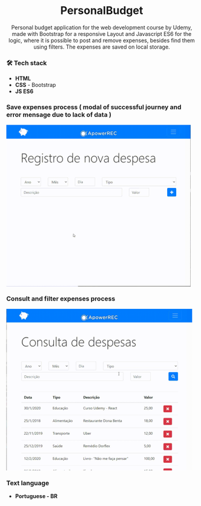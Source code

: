 <h1 align="center">
PersonalBudget</h1>

<p align="center"> 
Personal budget application for the web development course by Udemy, made with Bootstrap for a responsive Layout and Javascript ES6 for the logic, where it is possible to post and remove expenses, besides find them using filters. The expenses are saved on local storage.
</p>


### 🛠 Tech stack

- **HTML**
- **CSS** - Bootstrap
- **JS ES6**


### Save expenses process ( modal of successful journey and error mensage due to lack of data )
<img src="https://github.com/jpm4rtinss/PersonalBudget/blob/main/SaveExpenses-Video.gif" alt="home web"  height="425" align="center">


### Consult and filter expenses process
<img src="https://github.com/jpm4rtinss/PersonalBudget/blob/main/ConsultExpenses-gif.gif" alt="home web"  height="425" align="center">


### Text language
- **Portuguese - BR**
